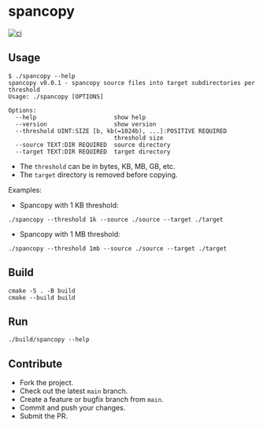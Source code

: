 # spancopy

[![ci](https://github.com/iamazeem/spancopy/actions/workflows/ci.yml/badge.svg?branch=main)](https://github.com/iamazeem/spancopy/actions/workflows/ci.yml)

## Usage

```text
$ ./spancopy --help
spancopy v0.0.1 - spancopy source files into target subdirectories per threshold
Usage: ./spancopy [OPTIONS]

Options:
  --help                      show help
  --version                   show version
  --threshold UINT:SIZE [b, kb(=1024b), ...]:POSITIVE REQUIRED
                              threshold size
  --source TEXT:DIR REQUIRED  source directory
  --target TEXT:DIR REQUIRED  target directory
```

- The `threshold` can be in bytes, KB, MB, GB, etc.
- The `target` directory is removed before copying.

Examples:

- Spancopy with 1 KB threshold:

```shell
./spancopy --threshold 1k --source ./source --target ./target
```

- Spancopy with 1 MB threshold:

```shell
./spancopy --threshold 1mb --source ./source --target ./target
```

## Build

```shell
cmake -S . -B build
cmake --build build
```

## Run

```shell
./build/spancopy --help
```

## Contribute

- Fork the project.
- Check out the latest `main` branch.
- Create a feature or bugfix branch from `main`.
- Commit and push your changes.
- Submit the PR.
